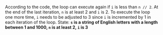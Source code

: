 According to the code, the loop can execute again if `i` is less than `n // 2`. At the end of the last iteration, `n` is at least 2 and `i` is 2. To execute the loop one more time, `i` needs to be adjusted to 3 since `i` is incremented by 1 in each iteration of the loop.
State: **`s` is a string of English letters with a length between 1 and 1000, `n` is at least 2, `i` is 3**